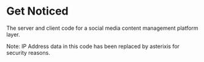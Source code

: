 # Get Noticed

The server and client code for a social media content management platform layer.

Note: IP Address data in this code has been replaced by asterixis for security reasons.
